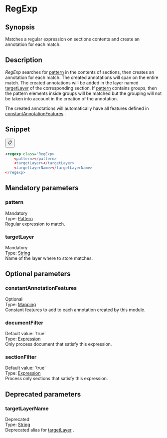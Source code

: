 <h1 class="module">RegExp</h1>

## Synopsis

Matches a regular expression on sections contents and create an annotation for each match.

## Description

 *RegExp* searches for <a href="#pattern" class="param">pattern</a> in the contents of sections, then creates an annotation for each match. The created annotations will span on the entire match. The created annotations will be added in the layer named <a href="#targetLayer" class="param">targetLayer</a> of the corresponding section. If <a href="#pattern" class="param">pattern</a> contains groups, then the pattern elements inside groups will be matched but the grouping will not be taken into account in the creation of the annotation.

The created annotations will automatically have all features defined in <a href="#constantAnnotationFeatures" class="param">constantAnnotationFeatures</a> .

## Snippet



<button class="copy-code-button" title="Copy to clipboard" onclick="copy_code(this)">📋</button>
```xml
<regexp class="RegExp>
    <pattern></pattern>
    <targetLayer></targetLayer>
    <targetLayerName></targetLayerName>
</regexp>
```

## Mandatory parameters

<h3 id="pattern" class="param">pattern</h3>

<div class="param-level param-level-mandatory">Mandatory
</div>
<div class="param-type">Type: <a href="../converter/java.util.regex.Pattern" class="converter">Pattern</a>
</div>
Regular expression to match.

<h3 id="targetLayer" class="param">targetLayer</h3>

<div class="param-level param-level-mandatory">Mandatory
</div>
<div class="param-type">Type: <a href="../converter/java.lang.String" class="converter">String</a>
</div>
Name of the layer where to store matches.

## Optional parameters

<h3 id="constantAnnotationFeatures" class="param">constantAnnotationFeatures</h3>

<div class="param-level param-level-optional">Optional
</div>
<div class="param-type">Type: <a href="../converter/fr.inra.maiage.bibliome.alvisnlp.core.module.types.Mapping" class="converter">Mapping</a>
</div>
Constant features to add to each annotation created by this module.

<h3 id="documentFilter" class="param">documentFilter</h3>

<div class="param-level param-level-default-value">Default value: `true`
</div>
<div class="param-type">Type: <a href="../converter/fr.inra.maiage.bibliome.alvisnlp.core.corpus.expressions.Expression" class="converter">Expression</a>
</div>
Only process document that satisfy this expression.

<h3 id="sectionFilter" class="param">sectionFilter</h3>

<div class="param-level param-level-default-value">Default value: `true`
</div>
<div class="param-type">Type: <a href="../converter/fr.inra.maiage.bibliome.alvisnlp.core.corpus.expressions.Expression" class="converter">Expression</a>
</div>
Process only sections that satisfy this expression.

## Deprecated parameters

<h3 id="targetLayerName" class="param">targetLayerName</h3>

<div class="param-level param-level-deprecated">Deprecated
</div>
<div class="param-type">Type: <a href="../converter/java.lang.String" class="converter">String</a>
</div>
Deprecated alias for <a href="#targetLayer" class="param">targetLayer</a> .

